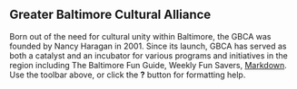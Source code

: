 ## Greater Baltimore Cultural Alliance

Born out of the need for cultural unity within Baltimore, the GBCA was founded by Nancy Haragan in 2001. Since its launch, GBCA has served as both a catalyst and an incubator for various programs and initiatives in the region including The Baltimore Fun Guide, Weekly Fun Savers,   [Markdown](http://daringfireball.net/projects/markdown/). Use the toolbar above, or click the **?** button for formatting help.
